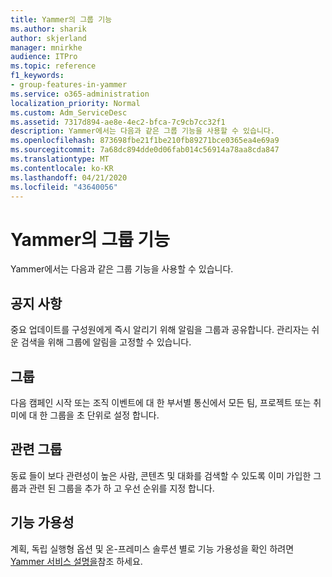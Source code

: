 ```yaml
---
title: Yammer의 그룹 기능
ms.author: sharik
author: skjerland
manager: mnirkhe
audience: ITPro
ms.topic: reference
f1_keywords:
- group-features-in-yammer
ms.service: o365-administration
localization_priority: Normal
ms.custom: Adm_ServiceDesc
ms.assetid: 7317d894-ae8e-4ec2-bfca-7c9cb7cc32f1
description: Yammer에서는 다음과 같은 그룹 기능을 사용할 수 있습니다.
ms.openlocfilehash: 873698fbe21f1be210fb89271bce0365ea4e69a9
ms.sourcegitcommit: 7a68dc894dde0d06fab014c56914a78aa8cda847
ms.translationtype: MT
ms.contentlocale: ko-KR
ms.lasthandoff: 04/21/2020
ms.locfileid: "43640056"
---
```

# <a name="group-features-in-yammer"></a>Yammer의 그룹 기능

Yammer에서는 다음과 같은 그룹 기능을 사용할 수 있습니다.
  
## <a name="announcements"></a>공지 사항

중요 업데이트를 구성원에게 즉시 알리기 위해 알림을 그룹과 공유합니다. 관리자는 쉬운 검색을 위해 그룹에 알림을 고정할 수 있습니다.
  
## <a name="groups"></a>그룹

다음 캠페인 시작 또는 조직 이벤트에 대 한 부서별 통신에서 모든 팀, 프로젝트 또는 취미에 대 한 그룹을 초 단위로 설정 합니다.
  
## <a name="related-groups"></a>관련 그룹

동료 들이 보다 관련성이 높은 사람, 콘텐츠 및 대화를 검색할 수 있도록 이미 가입한 그룹과 관련 된 그룹을 추가 하 고 우선 순위를 지정 합니다.
  
## <a name="feature-availability"></a>기능 가용성

계획, 독립 실행형 옵션 및 온-프레미스 솔루션 별로 기능 가용성을 확인 하려면 [Yammer 서비스 설명을](yammer-service-description.md)참조 하세요.
  